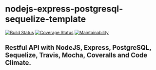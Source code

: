 # nodejs-express-postgresql-sequelize-template

[![Build Status](https://travis-ci.org/vaughan189/nodejs-express-postgresql-sequelize-template.svg?branch=master)](https://travis-ci.org/vaughan189/nodejs-express-postgresql-sequelize-template)
[![Coverage Status](https://coveralls.io/repos/github/vaughan189/nodejs-express-sequelize-template/badge.svg)](https://coveralls.io/github/vaughan189/nodejs-express-sequelize-template)
[![Maintainability](https://api.codeclimate.com/v1/badges/aad8a09e85de88f578d0/maintainability)](https://codeclimate.com/github/vaughan189/nodejs-express-sequelize-template/maintainability)

## Restful API with NodeJS, Express, PostgreSQL, Sequelize, Travis, Mocha, Coveralls and Code Climate.
